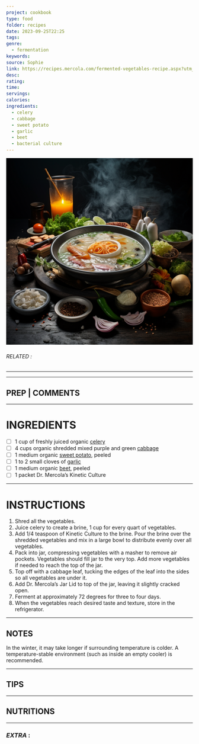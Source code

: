 ```yaml
---
project: cookbook
type: food
folder: recipes
date: 2023-09-25T22:25
tags: 
genre:
  - fermentation
keywords: 
source: Sophie
link: https://recipes.mercola.com/fermented-vegetables-recipe.aspx?utm_source=prnl&utm_medium=email&utm_content=art2&utm_campaign=20170820Z1_UCM&et_cid=DM155677&et_rid=19922221
desc: 
rating: 
time: 
servings: 
calories: 
ingredients:
  - celery
  - cabbage
  - sweet potato
  - garlic
  - beet
  - bacterial culture
---
```


![IMAGE](_default.png)

###### *RELATED* : 
---


---
## PREP | COMMENTS



---
# INGREDIENTS

- [ ] 1 cup of freshly juiced organic [celery](http://foodfacts.mercola.com/celery.html)
- [ ] 4 cups organic shredded mixed purple and green [cabbage](http://foodfacts.mercola.com/cabbage.html)
- [ ] 1 medium organic [sweet potato](http://articles.mercola.com/sweet-potato.aspx), peeled
- [ ] 1 to 2 small cloves of [garlic](http://foodfacts.mercola.com/garlic.html)
- [ ] 1 medium organic [beet](http://foodfacts.mercola.com/beets.html), peeled
- [ ] 1 packet Dr. Mercola’s Kinetic Culture

---
# INSTRUCTIONS

1. Shred all the vegetables.
2. Juice celery to create a brine, 1 cup for every quart of vegetables.
3. Add 1/4 teaspoon of Kinetic Culture to the brine. Pour the brine over the shredded vegetables and mix in a large bowl to distribute evenly over all vegetables.
4. Pack into jar, compressing vegetables with a masher to remove air pockets. Vegetables should fill jar to the very top. Add more vegetables if needed to reach the top of the jar.
5. Top off with a cabbage leaf, tucking the edges of the leaf into the sides so all vegetables are under it.
6. Add Dr. Mercola’s Jar Lid to top of the jar, leaving it slightly cracked open.
7. Ferment at approximately 72 degrees for three to four days.
8. When the vegetables reach desired taste and texture, store in the refrigerator.

---
## NOTES

In the winter, it may take longer if surrounding temperature is colder. A temperature-stable environment (such as inside an empty cooler) is recommended.

---
## TIPS



---
## NUTRITIONS



---
### *EXTRA* :



